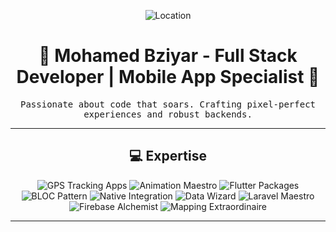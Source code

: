 <p align="center">
  <img src="https://img.shields.io/static/v1?label=Location&message=Casablanca,%20Morocco&color=blue" alt="Location">
</p>

<h1 align="center">🚀 Mohamed Bziyar - Full Stack Developer | Mobile App Specialist 🚀</h1>

<p align="center">
  <samp>Passionate about code that soars. Crafting pixel-perfect experiences and robust backends.</samp>
</p>

<hr>

<h2 align="center">💻 Expertise</h2>

<p align="center">
  <img src="https://img.shields.io/badge/GPS%20Tracking%20Apps-%E2%9C%94-brightgreen" alt="GPS Tracking Apps">
  <img src="https://img.shields.io/badge/Animation%20Maestro-%E2%9C%94-orange" alt="Animation Maestro">
  <img src="https://img.shields.io/badge/Flutter%20Packages-%E2%9C%94-blue" alt="Flutter Packages">
  <img src="https://img.shields.io/badge/BLOC%20Pattern-%E2%9C%94-ff69b4" alt="BLOC Pattern">
  <img src="https://img.shields.io/badge/Native%20Integration-%E2%9C%94-9cf" alt="Native Integration">
  <img src="https://img.shields.io/badge/Data%20Wizard-%E2%9C%94-yellow" alt="Data Wizard">
  <img src="https://img.shields.io/badge/Laravel%20Maestro-%E2%9C%94-red" alt="Laravel Maestro">
  <img src="https://img.shields.io/badge/Firebase%20Alchemist-%E2%9C%94-yellowgreen" alt="Firebase Alchemist">
  <img src="https://img.shields.io/badge/Mapping%20Extraordinaire-%E2%9C%94-blueviolet" alt="Mapping Extraordinaire">
</p>

<hr>
